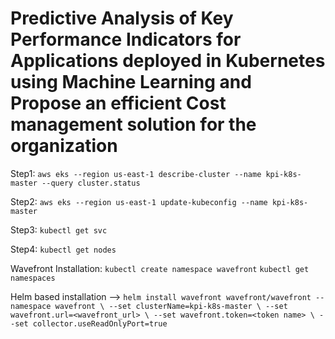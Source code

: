 # Predictive Analysis of Key Performance Indicators for Applications deployed in Kubernetes using Machine Learning and Propose an efficient Cost management solution for the organization

Step1:
`aws eks --region us-east-1 describe-cluster --name kpi-k8s-master --query cluster.status`

Step2:
`aws eks --region us-east-1 update-kubeconfig --name kpi-k8s-master`

Step3:
`kubectl get svc`

Step4:
`kubectl get nodes`

Wavefront Installation:
`kubectl create namespace wavefront`
`kubectl get namespaces`

Helm based installation --> `helm install wavefront wavefront/wavefront --namespace wavefront \
    --set clusterName=kpi-k8s-master \
    --set wavefront.url=<wavefront_url> \
    --set wavefront.token=<token name> \
    --set collector.useReadOnlyPort=true`


